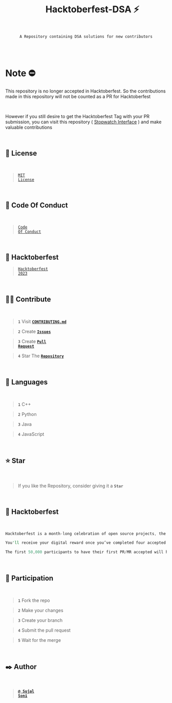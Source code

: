 
<h1 align="center">&nbsp;&nbsp;&nbsp;&nbsp;&nbsp; Hacktoberfest-DSA ⚡</h1>
<br>
<p align="center"><code>A Repository containing DSA solutions for new contributors</code></p>
<br>
<br>

#  Note ⛔
<p>This repository is no longer accepted in Hacktoberfest. So the contributions made in this repository will not be counted as a PR for Hacktoberfest</p>
<br>
<p>However if you still desire to get the Hacktoberfest Tag with your PR submission, you can visit this repository ( <a href="https://github.com/Sujal-2820/Stopwatch">Stopwatch Interface</a> ) and make valuable contributions</p>

<br>

## 🚩 License

<br>

> <code><a href="https://github.com/Sujal-2820/Hacktoberfest-Web/blob/main/LICENSE">MIT License</a></code>

<br>

## 🫥 Code Of Conduct

<br>

> <code><a href="https://github.com/Sujal-2820/Hacktoberfest-Web/blob/main/CODE_OF_CONDUCT.md">Code Of Conduct</a></code>

<br>

## 👀 Hacktoberfest

> <code><a href="https://hacktoberfest.com">Hacktoberfest 2023</a></code>

<br>


## ✌🏻 Contribute

<br>

> **`1`** Visit **<code><a href="https://github.com/Sujal-2820/Hacktoberfest-DSA/blob/main/CONTRIBUTING.md">CONTRIBUTING.md</a></code>**

> **`2`** Create **<code><a href="https://github.com/Sujal-2820/Hacktoberfest-DSA/issues">Issues</a></code>**

> **`3`** Create **<code><a href="https://github.com/Sujal-2820/Hacktoberfest-DSA/pulls">Pull Request</a></code>**

> **`4`** Star The **<code><a href="https://github.com/Sujal-2820/Hacktoberfest-DSA">Repository</a></code>**

<br>


## 🌱 Languages <a id="language"> </a>

<br>

 > **`1`** C++
 
 > **`2`** Python
 
 > **`3`** Java
  
 > **`4`** JavaScript

 


<br>

## ⭐ Star <a id="star"> </a>

<br>

> If you like the Repository, consider giving it a **`Star`**

 <br>
 
## 🎯 Hacktoberfest <a id="hacktoberfest"> </a>

<br>

```rust
Hacktoberfest is a month-long celebration of open source projects, the maintainers, and the entire community of contributors.
```

```rust
You'll receive your digital reward once you’ve completed four accepted pull/merge requests. 
```

```rust
The first 50,000 participants to have their first PR/MR accepted will have a tree planted in their name through Tree Nation.
```

<br>

## 🤔 Participation

<br>

> **`1`** Fork the repo

> **`2`** Make your changes

> **`3`** Create your branch

> **`4`** Submit the pull request

> **`5`** Wait for the merge

<br>

## ✒️ Author <a id="author"> </a>

<br>

> **<code><a href="https://github.com/Sujal-2820">@ Sujal Soni</a></code>**

